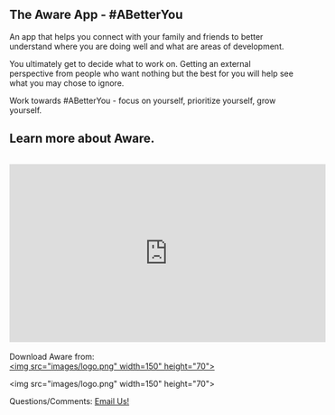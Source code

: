 ## The Aware App - #ABetterYou

An app that helps you connect with your family and friends to better understand where you are doing well and what are areas of development.

You ultimately get to decide what to work on. Getting an external perspective from people who want nothing but the best for you will help see what you may chose to ignore.

Work towards #ABetterYou - focus on yourself, prioritize yourself, grow yourself.

<div class="video-div-block">
    <div class="video-row w-row">
    <div class="column-5 w-col w-col-4">
        <h2 class="heading-2 video">Learn more about Aware.</h2>
     <div style="padding-top:3%" class="w-video w-embed">
       <iframe width="560" height="315" src="https://www.youtube.com/embed/GvNaq5lhesE" frameborder="0" allow="accelerometer; autoplay; clipboard-write; encrypted-media; gyroscope; picture-in-picture" allowfullscreen></iframe>
        </div>
   </div>
   </div>
    
Download Aware from:
<a href="https://apps.apple.com/us/app/the-aware-app/id1458912590">  
    <img src="images/logo.png" width=150" height="70">
</a>
                                                                  
<a> <img src="images/logo.png" width=150" height="70"> </a>

    

Questions/Comments: <a href="mailto:theawareapp@gmail.com">Email Us!</a>
